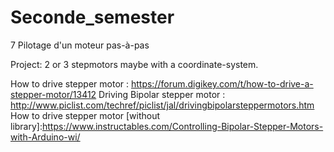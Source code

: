 # Seconde_semester
7 Pilotage d'un moteur pas-à-pas

Project: 2 or 3 stepmotors maybe with a coordinate-system.

How to drive stepper motor : https://forum.digikey.com/t/how-to-drive-a-stepper-motor/13412
Driving Bipolar stepper motor : http://www.piclist.com/techref/piclist/jal/drivingbipolarsteppermotors.htm
How to drive stepper motor [without library]:https://www.instructables.com/Controlling-Bipolar-Stepper-Motors-with-Arduino-wi/
